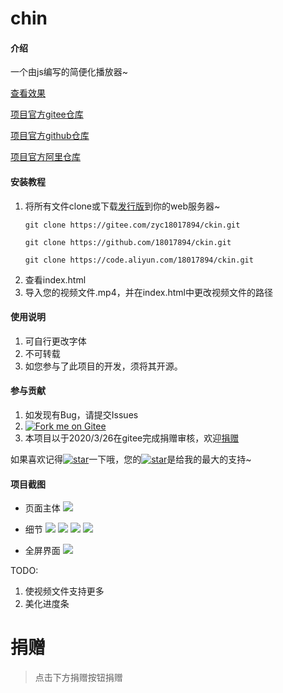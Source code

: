 # chin

#### 介绍
一个由js编写的简便化播放器~

[查看效果](http://blog.zyczy.com.cn/demo)

[项目官方gitee仓库](https://gitee.com/zyc18017894/ckin)

[项目官方github仓库](https://github.com/18017894/ckin)

[项目官方阿里仓库](https://code.aliyun.com/18017894/ckin)

#### 安装教程

1.  将所有文件clone或下载[发行版](https://gitee.com/zyc18017894/ckin/releases)到你的web服务器~
    ```
    git clone https://gitee.com/zyc18017894/ckin.git
    ```
    ```
    git clone https://github.com/18017894/ckin.git
    ```
    ```
    git clone https://code.aliyun.com/18017894/ckin.git
    ```
2.  查看index.html
3.  导入您的视频文件.mp4，并在index.html中更改视频文件的路径

#### 使用说明

1.  可自行更改字体
2.  不可转载
3.  如您参与了此项目的开发，须将其开源。

#### 参与贡献

1.  如发现有Bug，请提交Issues
2.  [![Fork me on Gitee](https://gitee.com/zyc18017894/ckin/widgets/widget_3.svg)](https://gitee.com/zyc18017894/ckin)
3.  本项目以于2020/3/26在gitee完成捐赠审核，欢迎[捐赠](https://gitee.com/zyc18017894/ckin#%E6%8D%90%E8%B5%A0)

如果喜欢记得[![star](https://gitee.com/zyc18017894/ckin/badge/star.svg?theme=white)](https://gitee.com/zyc18017894/ckin/stargazers)一下哦，您的[![star](https://gitee.com/zyc18017894/ckin/badge/star.svg?theme=white)](https://gitee.com/zyc18017894/ckin/stargazers)是给我的最大的支持~

#### 项目截图
- 页面主体
![](https://images.gitee.com/uploads/images/2020/0326/183233_9cf53625_5726352.jpeg)

- 细节
![](https://images.gitee.com/uploads/images/2020/0326/183301_9438c9a3_5726352.jpeg)
![](https://images.gitee.com/uploads/images/2020/0326/183333_feb4a894_5726352.jpeg)
![](https://images.gitee.com/uploads/images/2020/0326/183347_e45ff0da_5726352.jpeg)
![](https://images.gitee.com/uploads/images/2020/0326/183358_48f38758_5726352.jpeg)

- 全屏界面
![](https://images.gitee.com/uploads/images/2020/0326/183416_63f0b2e7_5726352.jpeg)

TODO:
1.  使视频文件支持更多
2.  美化进度条

# 捐赠
> 点击下方捐赠按钮捐赠